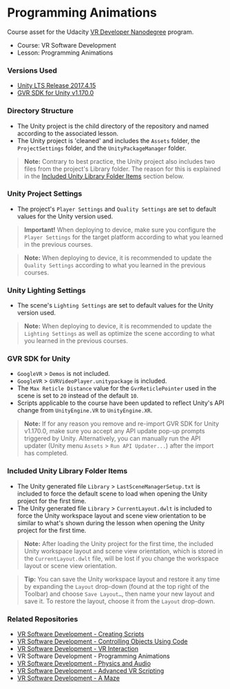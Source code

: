# Programming Animations
Course asset for the Udacity [VR Developer Nanodegree](http://udacity.com/vr) program.

- Course: VR Software Development
- Lesson: Programming Animations


### Versions Used
- [Unity LTS Release 2017.4.15](https://unity3d.com/unity/qa/lts-releases?version=2017.4)
- [GVR SDK for Unity v1.170.0](https://github.com/googlevr/gvr-unity-sdk/releases/tag/v1.170.0)


### Directory Structure
- The Unity project is the child directory of the repository and named according to the associated lesson.
- The Unity project is 'cleaned' and includes the `Assets` folder, the `ProjectSettings` folder, and the `UnityPackageManager` folder.

>**Note:** Contrary to best practice, the Unity project also includes two files from the project's Library folder. The reason for this is explained in the [Included Unity Library Folder Items](#included-unity-library-folder-items) section below.


### Unity Project Settings
- The project's `Player Settings` and `Quality Settings` are set to default values for the Unity version used.

>**Important!** When deploying to device, make sure you configure the `Player Settings` for the target platform according to what you learned in the previous courses.

>**Note:** When deploying to device, it is recommended to update the `Quality Settings` according to what you learned in the previous courses.


### Unity Lighting Settings
- The scene's `Lighting Settings` are set to default values for the Unity version used.

>**Note:** When deploying to device, it is recommended to update the `Lighting Settings` as well as optimize the scene according to what you learned in the previous courses.


### GVR SDK for Unity
- `GoogleVR` > `Demos` is not included.
- `GoogleVR` > `GVRVideoPlayer.unitypackage` is included.
- The `Max Reticle Distance` value for the `GvrReticlePointer` used in the scene is set to `20` instead of the default `10`.
- Scripts applicable to the course have been updated to reflect Unity's API change from `UnityEngine.VR` to `UnityEngine.XR`.

>**Note:** If for any reason you remove and re-import GVR SDK for Unity v1.170.0, make sure you accept any API update pop-up prompts triggered by Unity. Alternatively, you can manually run the API updater (Unity menu `Assets` > `Run API Updater...`) after the import has completed.


### Included Unity Library Folder Items
- The Unity generated file `Library` > `LastSceneManagerSetup.txt` is included to force the default scene to load when opening the Unity project for the first time.
- The Unity generated file `Library` > `CurrentLayout.dwlt` is included to force the Unity workspace layout and scene view orientation to be similar to what's shown during the lesson when opening the Unity project for the first time.

>**Note:** After loading the Unity project for the first time, the included Unity workspace layout and scene view orientation, which is stored in the `CurrentLayout.dwlt` file, will be lost if you change the workspace layout or scene view orientation.

> **Tip:** You can save the Unity workspace layout and restore it any time by expanding the `Layout` drop-down (found at the top right of the Toolbar) and choose `Save Layout…`, then name your new layout and save it. To restore the layout, choose it from the `Layout` drop-down.


### Related Repositories
- [VR Software Development - Creating Scripts](https://github.com/udacity/VR-Software-Development_Creating-Scripts/releases)
- [VR Software Development - Controlling Objects Using Code](https://github.com/udacity/VR-Software-Development_Controlling-Objects-Using-Code/releases)
- [VR Software Development - VR Interaction](https://github.com/udacity/VR-Software-Development_VR-Interaction/releases)
- VR Software Development - Programming Animations
- [VR Software Development - Physics and Audio](https://github.com/udacity/VR-Software-Development_Physics-and-Audio/releases)
- [VR Software Development - Advanced VR Scripting](https://github.com/udacity/VR-Software-Development_Advanced-VR-Scripting/releases)
- [VR Software Development - A Maze](https://github.com/udacity/VR-Software-Development_A-Maze/releases)
